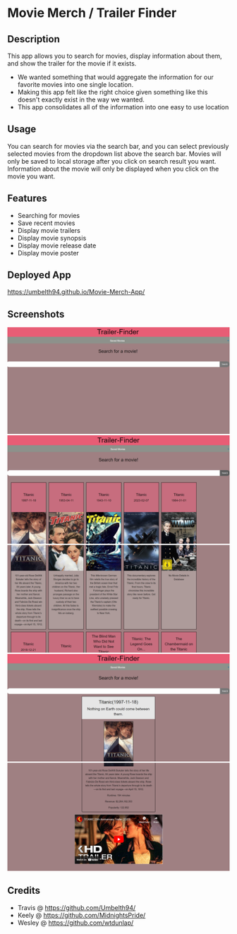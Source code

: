# Movie Merch / Trailer Finder

## Description

This app allows you to search for movies, display information about them, and show the trailer for the movie if it exists.

- We wanted something that would aggregate the information for our favorite movies into one single location.
- Making this app felt like the right choice given something like this doesn't exactly exist in the way we wanted.
- This app consolidates all of the information into one easy to use location

## Usage

You can search for movies via the search bar, and you can select previously selected movies from the dropdown list above the search bar. Movies will only be saved to local storage after you click on search result you want. Information about the movie will only be displayed when you click on the movie you want. 

## Features

- Searching for movies
- Save recent movies
- Display movie trailers
- Display movie synopsis
- Display movie release date
- Display movie poster

## Deployed App

https://umbelth94.github.io/Movie-Merch-App/

## Screenshots
![Landing page](<assets/images/Screenshot (880).png>)
![Top half of search results](<assets/images/Screenshot (878).png>)
![Bottom half of search results](<assets/images/Screenshot (879).png>)
![Top half of chosen movie](<assets/images/Screenshot (876).png>)
![Bottom half of chosen movie](<assets/images/Screenshot (877).png>)

## Credits

- Travis @ https://github.com/Umbelth94/
- Keely @ https://github.com/MidnightsPride/
- Wesley @ https://github.com/wtdunlap/
